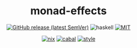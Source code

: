 <div align="center">

# monad-effects

[![GitHub release (latest SemVer)](https://img.shields.io/github/v/release/tbidne/monad-effects?include_prereleases&sort=semver)](https://github.com/tbidne/monad-effects/releases/)
![haskell](https://img.shields.io/static/v1?label=&message=9.4&logo=haskell&logoColor=655889&labelColor=2f353e&color=655889)
[![MIT](https://img.shields.io/github/license/tbidne/monad-effects?color=blue)](https://opensource.org/licenses/MIT)

[![nix](http://img.shields.io/github/actions/workflow/status/tbidne/monad-effects/nix.yaml?branch=main&label=nix&logo=nixos&logoColor=85c5e7&labelColor=2f353c)](https://github.com/tbidne/monad-effects/actions/workflows/nix.yaml)
[![cabal](http://img.shields.io/github/actions/workflow/status/tbidne/monad-effects/cabal.yaml?branch=main&label=cabal&labelColor=2f353c)](https://github.com/tbidne/monad-effects/actions/workflows/cabal.yaml)
[![style](http://img.shields.io/github/actions/workflow/status/tbidne/monad-effects/style.yaml?branch=main&label=style&logoColor=white&labelColor=2f353c)](https://github.com/tbidne/monad-effects/actions/workflows/style.yaml)

</div>